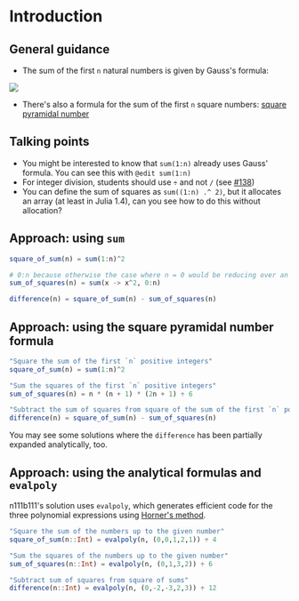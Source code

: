 # Introduction

## General guidance

- The sum of the first `n` natural numbers is given by Gauss's formula:

![](https://wikimedia.org/api/rest_v1/media/math/render/svg/5852a9aaf138078bfb5a60e1e6cad558b57a9c3e)

- There's also a formula for the sum of the first `n` square numbers: [square pyramidal number](https://en.wikipedia.org/wiki/Square_pyramidal_number)

## Talking points

- You might be interested to know that `sum(1:n)` already uses Gauss' formula. You can see this with `@edit sum(1:n)`
- For integer division, students should use `÷` and not `/` (see [#138](https://github.com/exercism/julia/issues/138))
- You can define the sum of squares as `sum((1:n) .^ 2)`, but it allocates an array (at least in Julia 1.4), can you see how to do this without allocation?

## Approach: using `sum`

```julia
square_of_sum(n) = sum(1:n)^2

# 0:n because otherwise the case where n = 0 would be reducing over an empty collection.
sum_of_squares(n) = sum(x -> x^2, 0:n)

difference(n) = square_of_sum(n) - sum_of_squares(n)
```

## Approach: using the square pyramidal number formula

```julia
"Square the sum of the first `n` positive integers"
square_of_sum(n) = sum(1:n)^2

"Sum the squares of the first `n` positive integers"
sum_of_squares(n) = n * (n + 1) * (2n + 1) ÷ 6

"Subtract the sum of squares from square of the sum of the first `n` positive ints"
difference(n) = square_of_sum(n) - sum_of_squares(n)
```

You may see some solutions where the `difference` has been partially expanded analytically, too.

## Approach: using the analytical formulas and `evalpoly`

n111b111's solution uses `evalpoly`, which generates efficient code for the three polynomial expressions using [Horner's method](https://www.math10.com/en/algebra/horner.html).

```julia
"Square the sum of the numbers up to the given number"
square_of_sum(n::Int) = evalpoly(n, (0,0,1,2,1)) ÷ 4

"Sum the squares of the numbers up to the given number"
sum_of_squares(n::Int) = evalpoly(n, (0,1,3,2)) ÷ 6

"Subtract sum of squares from square of sums"
difference(n::Int) = evalpoly(n, (0,-2,-3,2,3)) ÷ 12
```
